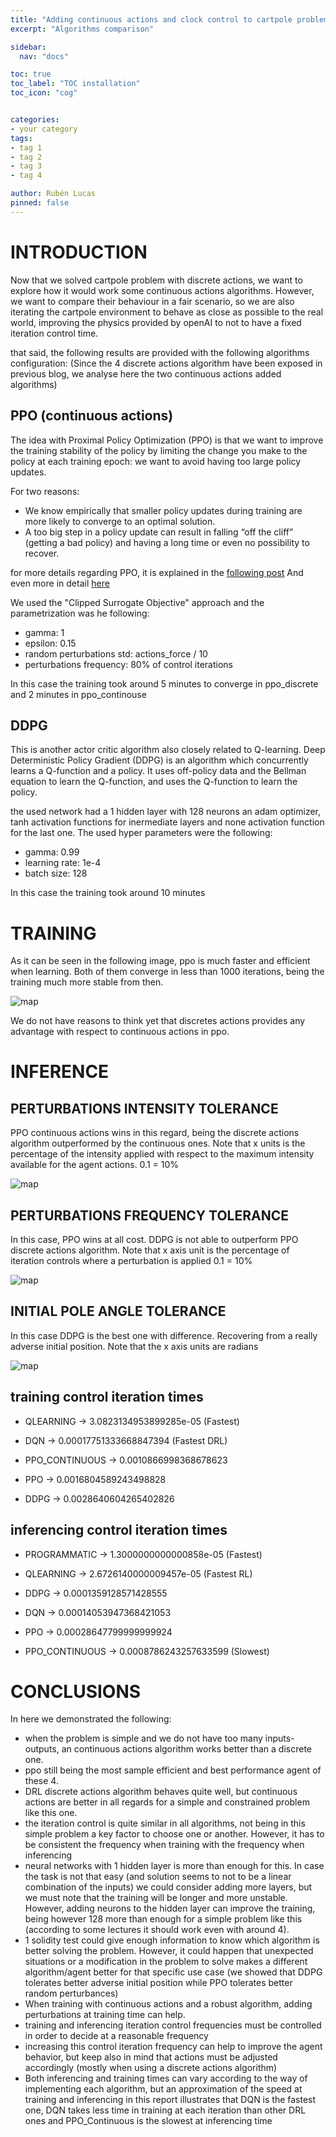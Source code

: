 ```yaml
---
title: "Adding continuous actions and clock control to cartpole problem"
excerpt: "Algorithms comparison"

sidebar:
  nav: "docs"

toc: true
toc_label: "TOC installation"
toc_icon: "cog"


categories:
- your category
tags:
- tag 1
- tag 2
- tag 3
- tag 4

author: Rubén Lucas
pinned: false
---
```


# INTRODUCTION

Now that we solved cartpole problem with discrete actions, we want to explore how it would work some continuous actions
algorithms. However, we want to compare their behaviour in a fair scenario, so we are also iterating the cartpole environment
to behave as close as possible to the real world, improving the physics provided by openAI to not to have a fixed iteration
control time.

that said, the following results are provided with the following algorithms configuration:
(Since the 4 discrete actions algorithm have been exposed in previous blog, we analyse here the two continuous actions
added algorithms)

## PPO (continuous actions)

The idea with Proximal Policy Optimization (PPO) is that we want to improve the training stability of the policy by limiting the change you make to the policy at each training epoch: we want to avoid having too large policy updates.

For two reasons:
- We know empirically that smaller policy updates during training are more likely to converge to an optimal solution.
- A too big step in a policy update can result in falling “off the cliff” (getting a bad policy) and having a long time or even no possibility to recover.

for more details regarding PPO, it is explained in the [following post](https://jonathan-hui.medium.com/rl-proximal-policy-optimization-ppo-explained-77f014ec3f12)
And even more in detail [here](https://huggingface.co/blog/deep-rl-ppo)

We used the "Clipped Surrogate Objective" approach and the parametrization was he following:
- gamma: 1
- epsilon: 0.15
- random perturbations std: actions_force / 10
- perturbations frequency: 80% of control iterations

In this case the training took around 5 minutes to converge in ppo_discrete and 2 minutes in ppo_continouse

## DDPG

This is another actor critic algorithm also closely related to Q-learning.
Deep Deterministic Policy Gradient (DDPG) is an algorithm which concurrently learns a Q-function and a policy. 
It uses off-policy data and the Bellman equation to learn the Q-function, and uses the Q-function to learn the policy.

the used network had a 1 hidden layer with 128 neurons an adam optimizer, tanh activation functions for inermediate layers
and none activation function for the last one.
The used hyper parameters were the following:
- gamma: 0.99
- learning rate: 1e-4
- batch size: 128

In this case the training took around 10 minutes

# TRAINING

As it can be seen in the following image, ppo is much faster and efficient when learning.
Both of them converge in less than 1000 iterations, being the training much more stable from then.

<p><img src="/2020-phd-ruben-lucas/assets/images/results_images/cartpole/solidityExperiments/refinement/refinementOfRefinement/training.png" alt="map" class="img-responsive" /></p>

We do not have reasons to think yet that discretes actions provides any advantage with respect to continuous actions in ppo.

# INFERENCE

## PERTURBATIONS INTENSITY TOLERANCE

PPO continuous actions wins in this regard, being the discrete actions algorithm outperformed by the continuous ones.
Note that x units is the percentage of the intensity applied with respect to the maximum intensity available for the agent actions.
0.1 = 10%

<p><img src="/2020-phd-ruben-lucas/assets/images/results_images/cartpole/solidityExperiments/refinement/refinementOfRefinement/intensities.png" alt="map" class="img-responsive" /></p>

## PERTURBATIONS FREQUENCY TOLERANCE

In this case, PPO wins at all cost. DDPG is not able to outperform PPO discrete actions algorithm.
Note that x axis unit is the percentage of iteration controls where a perturbation is applied
0.1 = 10%

<p><img src="/2020-phd-ruben-lucas/assets/images/results_images/cartpole/solidityExperiments/refinement/refinementOfRefinement/frequencies.png" alt="map" class="img-responsive" /></p>

## INITIAL POLE ANGLE TOLERANCE

In this case DDPG is the best one with difference. Recovering from a really adverse initial position.
Note that the x axis units are radians

<p><img src="/2020-phd-ruben-lucas/assets/images/results_images/cartpole/solidityExperiments/refinement/refinementOfRefinement/init_pos.png" alt="map" class="img-responsive" /></p>

## training control iteration times


- QLEARNING -> 3.0823134953899285e-05 (Fastest)

- DQN -> 0.00017751333668847394 (Fastest DRL)

- PPO_CONTINUOUS -> 0.0010866998368678623

- PPO -> 0.0016804589243498828

- DDPG -> 0.0028640604265402826

## inferencing control iteration times

- PROGRAMMATIC -> 1.3000000000000858e-05 (Fastest)

- QLEARNING -> 2.6726140000009457e-05 (Fastest RL)

- DDPG -> 0.0001359128571428555

- DQN -> 0.00014053947368421053

- PPO -> 0.00028647799999999924

- PPO_CONTINUOUS -> 0.0008786243257633599 (Slowest)

# CONCLUSIONS

In here we demonstrated the following:

- when the problem is simple and we do not have too many inputs-outputs, an continuous actions algorithm works better than a discrete one.
- ppo still being the most sample efficient and best performance agent of these 4.
- DRL discrete actions algorithm behaves quite well, but continuous actions are better in all regards for a simple and constrained problem like this one.
- the iteration control is quite similar in all algorithms, not being in this simple problem a key factor to choose one or another.
  However, it has to be consistent the frequency when training with the frequency when inferencing
- neural networks with 1 hidden layer is more than enough for this. In case the task is not that easy (and solution seems to not to be
  a linear combination of the inputs) we could consider adding
  more layers, but we must note that the training will be longer and more unstable. However, adding neurons to the hidden layer
  can improve the training, being however 128 more than enough for a simple problem like this (according to some lectures it should work even with around 4).
- 1 solidity test could give enough information to know which algorithm is better solving the problem. However, it could happen 
  that unexpected situations or a modification in the problem to solve makes a different algorithm/agent better for that specific
  use case (we showed that DDPG tolerates better adverse initial position while PPO tolerates better random perturbances)
- When training with continuous actions and a robust algorithm, adding perturbations at training time can help.
- training and inferencing iteration control frequencies must be controlled in order to decide at a reasonable frequency
- increasing this control iteration frequency can help to improve the agent behavior, but keep also in mind that actions
  must be adjusted accordingly (mostly when using a discrete actions algorithm)
- Both inferencing and training times can vary according to the way of implementing each algorithm, 
  but an approximation of the speed at training and inferencing in this report illustrates that DQN is the fastest one, 
  DQN takes less time in training at each iteration than other DRL ones and PPO_Continuous is the slowest at inferencing time